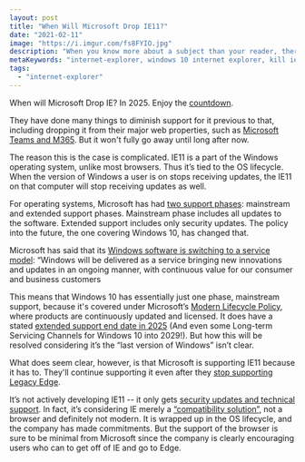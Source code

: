 ```yaml
---
layout: post
title: "When Will Microsoft Drop IE11?"
date: "2021-02-11"
image: "https://i.imgur.com/fs8FYIO.jpg"
description: "When you know more about a subject than your reader, there are pitfalls to writing usefully"
metaKeywords: "internet-explorer, windows 10 internet explorer, kill ie, drop ie, microsoft ie end date"
tags:
  - "internet-explorer"
---
```


When will Microsoft Drop IE? In 2025. Enjoy the [countdown](https://death-to-ie11.com/).

<!--more-->

They have done many things to diminish support for it previous to that, including dropping it from their major web properties, such as [Microsoft Teams and M365](https://techcommunity.microsoft.com/t5/microsoft-365-blog/microsoft-365-apps-say-farewell-to-internet-explorer-11-and/ba-p/1591666). But it won't fully go away until long after now.

The reason this is the case is complicated. IE11 is a part of the Windows operating system, unlike most browsers. Thus it’s tied to the OS lifecycle.  When the version of Windows a user is on stops receiving updates, the IE11 on that computer will stop receiving updates as well.

For operating systems, Microsoft has had [two support phases](https://support.microsoft.com/en-us/help/14085/fixed-lifecycle-policy): mainstream and extended support phases.  Mainstream phase includes all updates to the software.  Extended support includes only security updates.  The policy into the future, the one covering Windows 10, has changed that.

Microsoft has said that its [Windows software is switching to a service model](https://www.theverge.com/2015/5/7/8568473/windows-10-last-version-of-windows): “Windows will be delivered as a service bringing new innovations and updates in an ongoing manner, with continuous value for our consumer and business customers

This means that Windows 10 has essentially just one phase, mainstream support, because it's covered under Microsoft’s [Modern Lifecycle Policy](https://support.microsoft.com/en-us/help/30881/modern-lifecycle-policy), where products are continuously updated and licensed.  It does have a stated [extended support end date in 2025](https://support.microsoft.com/en-us/lifecycle/search?alpha=Windows%2010) (And even some Long-term Servicing Channels for Windows 10 into 2029!).  But how this will be resolved considering it’s the “last version of Windows” isn’t clear.

What does seem clear, however, is that Microsoft is supporting IE11 because it has to. They'll continue supporting it even after they [stop supporting Legacy Edge](https://techcommunity.microsoft.com/t5/microsoft-365-blog/microsoft-365-apps-say-farewell-to-internet-explorer-11-and/ba-p/1591666).  

It’s not actively developing IE11 -- it only gets [security updates and technical support](https://support.microsoft.com/en-us/help/17454/lifecycle-faq-internet-explorer). In fact, it’s considering IE merely a [“compatibility solution”](https://techcommunity.microsoft.com/t5/Windows-IT-Pro-Blog/The-perils-of-using-Internet-Explorer-as-your-default-browser/ba-p/331732), not a browser and definitely not modern. It is wrapped up in the OS lifecycle, and the company has made commitments.  But the support of the browser is sure to be minimal from Microsoft since the company is clearly encouraging users who can to get off of IE and go to Edge.

